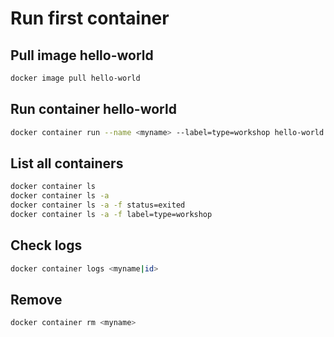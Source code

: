 # Run first container

## Pull image hello-world

```sh
docker image pull hello-world
```

## Run container hello-world

```sh
docker container run --name <myname> --label=type=workshop hello-world


```

## List all containers

```sh
docker container ls
docker container ls -a
docker container ls -a -f status=exited
docker container ls -a -f label=type=workshop
```

## Check logs

```sh
docker container logs <myname|id>
``` 

## Remove

```sh
docker container rm <myname>
```